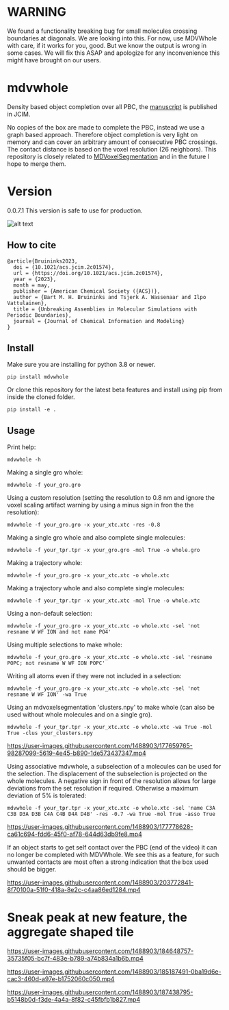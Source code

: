 # WARNING
We found a functionality breaking bug for small molecules crossing boundaries at diagonals. We are looking into this. For now, use MDVWhole with care, if it works for you, good. But we know the output is wrong in some cases. We will fix this ASAP and apologize for any inconvenience this might have brought on our users.

# mdvwhole
Density based object completion over all PBC, the [manuscript](https://doi.org/10.1021/acs.jcim.2c01574) is published in JCIM.

No copies of the box are made to complete the PBC, instead we use a graph based approach. Therefore object
completion is very light on memory and can cover an arbitrary amount of consecutive PBC crossings. The contact distance is based on
the voxel resolution (26 neighbors). This repository is closely related to [MDVoxelSegmentation](https://github.com/marrink-lab/MDVoxelSegmentation) and in the future I hope to merge them.

# Version
0.0.7.1 This version is safe to use for production. 

![alt text](https://user-images.githubusercontent.com/1488903/151573692-58d1eb6c-b6a2-444e-a7b8-937fa8ebc448.png)

## How to cite
```
@article{Bruininks2023,
  doi = {10.1021/acs.jcim.2c01574},
  url = {https://doi.org/10.1021/acs.jcim.2c01574},
  year = {2023},
  month = may,
  publisher = {American Chemical Society ({ACS})},
  author = {Bart M. H. Bruininks and Tsjerk A. Wassenaar and Ilpo Vattulainen},
  title = {Unbreaking Assemblies in Molecular Simulations with Periodic Boundaries},
  journal = {Journal of Chemical Information and Modeling}
}
```

## Install
Make sure you are installing for python 3.8 or newer.

`pip install mdvwhole`

Or clone this repository for the latest beta features and install using pip from inside the cloned folder.

`pip install -e .`

## Usage
Print help:

`mdvwhole -h`

Making a single gro whole:

`mdvwhole -f your_gro.gro`

Using a custom resolution (setting the resolution to 0.8 nm and ignore the voxel scaling artifact warning by using a minus sign in fron the the resolution):

`mdvwhole -f your_gro.gro -x your_xtc.xtc -res -0.8`

Making a single gro whole and also complete single molecules:

`mdvwhole -f your_tpr.tpr -x your_gro.gro -mol True -o whole.gro`

Making a trajectory whole:

`mdvwhole -f your_gro.gro -x your_xtc.xtc -o whole.xtc`

Making a trajectory whole and also complete single molecules:

`mdvwhole -f your_tpr.tpr -x your_xtc.xtc -mol True -o whole.xtc`

Using a non-default selection:

`mdvwhole -f your_gro.gro -x your_xtc.xtc -o whole.xtc -sel 'not resname W WF ION and not name PO4'`

Using multiple selections to make whole:

`mdvwhole -f your_gro.gro -x your_xtc.xtc -o whole.xtc -sel 'resname POPC; not resname W WF ION POPC'`

Writing all atoms even if they were not included in a selection:

`mdvwhole -f your_gro.gro -x your_xtc.xtc -o whole.xtc -sel 'not resname W WF ION' -wa True`

Using an mdvoxelsegmentation 'clusters.npy' to make whole (can also be used without whole molecules and on a single gro).

`mdvwhole -f your_tpr.tpr -x your_xtc.xtc -o whole.xtc -wa True -mol True -clus your_clusters.npy`

https://user-images.githubusercontent.com/1488903/177659765-98287099-5619-4e45-b890-1de573437347.mp4

Using associative mdvwhole, a subselection of a molecules can be used for the selection. The displacement of the subselection is projected on the whole molecules. A negative sign in front of the resolution allows for large deviations from the set resolution if required. Otherwise a maximum deviation of 5% is tolerated:

`mdvwhole -f your_tpr.tpr -x your_xtc.xtc -o whole.xtc -sel 'name C3A C3B D3A D3B C4A C4B D4A D4B' -res -0.7 -wa True -mol True -asso True`

https://user-images.githubusercontent.com/1488903/177778628-ca61c694-fdd6-45f0-af78-644d63db9fe8.mp4

If an object starts to get self contact over the PBC (end of the video) it can no longer be completed with MDVWhole. We see this as a feature, for such unwanted contacts are most often a strong indication that the box used should be bigger.

https://user-images.githubusercontent.com/1488903/203772841-8f70100a-51f0-418a-8e2c-c4aa86ed1284.mp4

# Sneak peak at new feature, the aggregate shaped tile

https://user-images.githubusercontent.com/1488903/184648757-35735f05-bc7f-483e-b789-a74b834a1b6b.mp4

https://user-images.githubusercontent.com/1488903/185187491-0ba19d6e-cac3-460d-a97e-b1752060c050.mp4

https://user-images.githubusercontent.com/1488903/187438795-b5148b0d-f3de-4a4a-8f82-c45fbfb1b827.mp4



